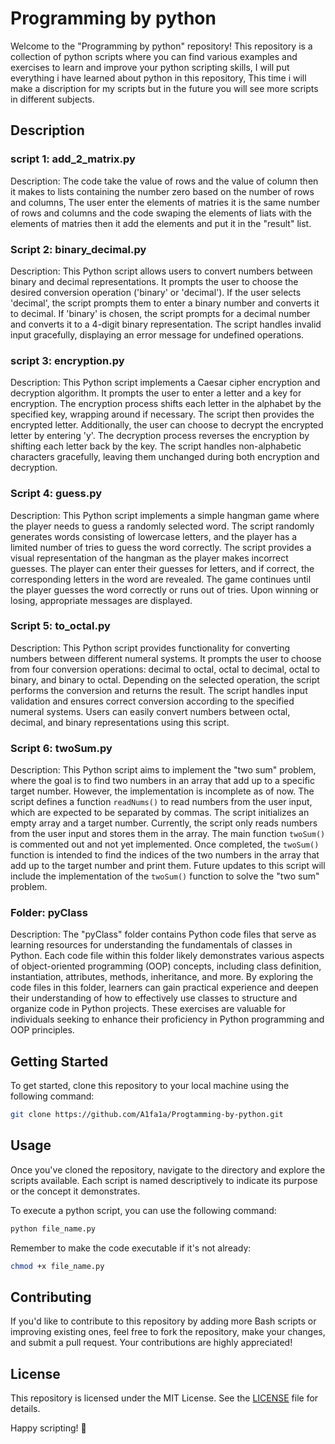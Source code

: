 # Programming by python
Welcome to the "Programming by python" repository! This repository is a collection of python scripts where you can find various examples and exercises to learn and improve your python scripting skills, I will put everything i have learned about python in this repository,
This time i will make a discription for my scripts but in the future you will see more scripts in different subjects.
## Description
### script 1: add_2_matrix.py
Description: The code take the value of rows and the value of column then it makes to lists containing the number zero based on the number of rows and columns, The user enter the elements of matries it is the same number of rows and columns and the code swaping the elements of liats with the elements of matries then it add the elements and put it in the "result" list.
### Script 2: binary_decimal.py
Description: This Python script allows users to convert numbers between binary and decimal representations. It prompts the user to choose the desired conversion operation ('binary' or 'decimal'). If the user selects 'decimal', the script prompts them to enter a binary number and converts it to decimal. If 'binary' is chosen, the script prompts for a decimal number and converts it to a 4-digit binary representation. The script handles invalid input gracefully, displaying an error message for undefined operations.
### script 3: encryption.py
Description: This Python script implements a Caesar cipher encryption and decryption algorithm. It prompts the user to enter a letter and a key for encryption. The encryption process shifts each letter in the alphabet by the specified key, wrapping around if necessary. The script then provides the encrypted letter. Additionally, the user can choose to decrypt the encrypted letter by entering 'y'. The decryption process reverses the encryption by shifting each letter back by the key. The script handles non-alphabetic characters gracefully, leaving them unchanged during both encryption and decryption.
### Script 4: guess.py
Description: This Python script implements a simple hangman game where the player needs to guess a randomly selected word. The script randomly generates words consisting of lowercase letters, and the player has a limited number of tries to guess the word correctly. The script provides a visual representation of the hangman as the player makes incorrect guesses. The player can enter their guesses for letters, and if correct, the corresponding letters in the word are revealed. The game continues until the player guesses the word correctly or runs out of tries. Upon winning or losing, appropriate messages are displayed.
### Script 5: to_octal.py
Description: This Python script provides functionality for converting numbers between different numeral systems. It prompts the user to choose from four conversion operations: decimal to octal, octal to decimal, octal to binary, and binary to octal. Depending on the selected operation, the script performs the conversion and returns the result. The script handles input validation and ensures correct conversion according to the specified numeral systems. Users can easily convert numbers between octal, decimal, and binary representations using this script.
### Script 6: twoSum.py
Description: This Python script aims to implement the "two sum" problem, where the goal is to find two numbers in an array that add up to a specific target number. However, the implementation is incomplete as of now. The script defines a function `readNums()` to read numbers from the user input, which are expected to be separated by commas. The script initializes an empty array and a target number. Currently, the script only reads numbers from the user input and stores them in the array. The main function `twoSum()` is commented out and not yet implemented. Once completed, the `twoSum()` function is intended to find the indices of the two numbers in the array that add up to the target number and print them. Future updates to this script will include the implementation of the `twoSum()` function to solve the "two sum" problem.
### Folder: pyClass
Description: The "pyClass" folder contains Python code files that serve as learning resources for understanding the fundamentals of classes in Python. Each code file within this folder likely demonstrates various aspects of object-oriented programming (OOP) concepts, including class definition, instantiation, attributes, methods, inheritance, and more. By exploring the code files in this folder, learners can gain practical experience and deepen their understanding of how to effectively use classes to structure and organize code in Python projects. These exercises are valuable for individuals seeking to enhance their proficiency in Python programming and OOP principles.
## Getting Started
To get started, clone this repository to your local machine using the following command:
```bash
git clone https://github.com/A1fa1a/Progtamming-by-python.git
```
## Usage
Once you've cloned the repository, navigate to the directory and explore the scripts available. Each script is named descriptively to indicate its purpose or the concept it demonstrates.

To execute a python script, you can use the following command:
```bash
python file_name.py
```
Remember to make the code executable if it's not already:
```bash
chmod +x file_name.py
```
## Contributing
If you'd like to contribute to this repository by adding more Bash scripts or improving existing ones, feel free to fork the repository, make your changes, and submit a pull request. Your contributions are highly appreciated!
## License
This repository is licensed under the MIT License. See the [LICENSE](/LICENSE) file for details.

Happy scripting! 🚀
